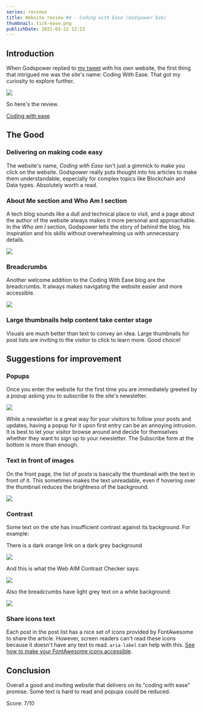 ```yaml
---
series: reviews
title: Website review #4 - Coding with Ease (Godspower Eze)
thumbnail: tick-ease.png
publishDate: 2021-03-22 12:23
---
```


## Introduction

When Godspower replied to [my tweet](https://twitter.com/SavvasStephnds/status/1372827437290172424) with his own website, the first thing that intrigued me was the site's name: Coding With Ease. That got my curiosity to explore further.

![](/assets/codingease-homepage.png)

So here's the review.

[Coding with ease](https://codingwithease.com/)

## The Good

### Delivering on making code easy

The website's name, *Coding with Ease* isn't just a gimmick to make you click on the website. Godspower really puts thought into his articles to make them understandable, especially for complex topics like Blockchain and Data types. Absolutely worth a read.

### About Me section and Who Am I section

A tech blog sounds like a dull and technical place to visit, and a page about the author of the website always makes it more personal and approachable. In the *Who am I* section, Godspower tells the story of behind the blog, his inspiration and his skills without overwhealming us with unnecessary details.

![](/assets/codingease-about.png)

### Breadcrumbs

Another welcome addition to the Coding With Ease blog are the breadcrumbs. It always makes navigating the website easier and more accessible.

![](/assets/codingease-breadcrumbs.png)

### Large thumbnails help content take center stage

Visuals are much better than text to convey an idea. Large thumbnails for post lists are inviting to the visitor to click to learn more. Good choice!

## Suggestions for improvement

### Popups

Once you enter the website for the first time you are immediately greeted by a popup asking you to subscribe to the site's newsletter. 

![](/assets/codingease-newsletter.png)

While a newsletter is a great way for your visitors to follow your posts and updates, having a popup for it upon first entry can be an annoying intrusion. It is best to let your visitor browse around and decide for themselves whether they want to sign up to your newsletter. The Subscribe form at the bottom is more than enough.

### Text in front of images

On the front page, the list of posts is basically the thumbnail with the text in front of it. This sometimes makes the text unreadable, even if hovering over the thumbnail reduces the brightness of the background.

![](/assets/codingease-thumbtext.png)

### Contrast

Some text on the site has insufficient contrast against its background. For example:

There is a dark orange link on a dark grey background

![](/assets/codingease-footer.png)

And this is what the Web AIM Contrast Checker says:

![](/assets/codingease-webaimfooter.png)

Also the breadcrumbs have light grey text on a white background:

![](/assets/codingease-webaimbreadcrumbs.png)

### Share icons text

Each post in the post list has a nice set of icons provided by FontAwesome to share the article. However, screen readers can't read these icons because it doesn't have any text to read. `aria-label` can help with this. [See how to make your FontAwesome icons accessible](https://fontawesome.com/how-to-use/on-the-web/other-topics/accessibility).

## Conclusion

Overall a good and inviting website that delivers on its "coding with ease" promise. Some text is hard to read and popups could be reduced.

Score: 7/10